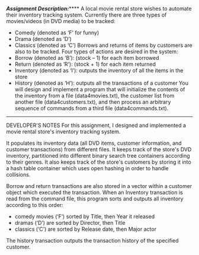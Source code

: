 *********Assignment Description:*************
A local movie rental store wishes to automate their inventory tracking system. Currently there are three types of movies/videos (in DVD media) to be tracked:
-	Comedy (denoted as ‘F’ for funny)
-	Drama (denoted as ‘D’)
-	Classics (denoted as ‘C’)
Borrows and returns of items by customers are also to be tracked. Four types of actions are desired in the system:
-	Borrow (denoted as ‘B’): (stock – 1) for each item borrowed  
-	Return (denoted as ‘R’): (stock + 1) for each item returned
-	Inventory (denoted as ‘I’): outputs the inventory of all the items in the store
-	History (denoted as ‘H’): outputs all the transactions of a customer 
You will design and implement a program that will initialize the contents of the inventory from a file (data4movies.txt), the customer list from another file (data4customers.txt), and then process an arbitrary sequence of commands from a third file (data4commands.txt).
*********************************************

DEVELOPER'S NOTES
For this assignment, I designed and implemented a movie rental store's inventory tracking system. 

It populates its inventory data (all DVD items, customer information, and customer transactions) from different files. It keeps track of the store's DVD inventory, partitioned into different binary search tree containers according to their genres. It also keeps track of the store's customers by storing it into a hash table container which uses open hashing in order to handle collisions.

Borrow and return transactions are also stored in a vector within a customer object which executed the transaction. When an Inventory transaction is read from the command file, this program sorts and outputs all inventory according to this order:

-	comedy movies (‘F’) sorted by Title, then Year it released 
-	dramas (‘D’) are sorted by Director, then Title 
-	classics (‘C’) are sorted by Release date, then Major actor

The history transaction outputs the transaction history of the specified customer.
